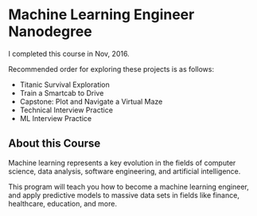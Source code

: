 # Machine Learning Engineer Nanodegree

I completed this course in Nov, 2016.

Recommended order for exploring these projects is as follows:

- Titanic Survival Exploration
- Train a Smartcab to Drive
- Capstone: Plot and Navigate a Virtual Maze
- Technical Interview Practice
- ML Interview Practice

## About this Course

Machine learning represents a key evolution in the fields of computer science, data analysis, software engineering, and artificial intelligence.

This program will teach you how to become a machine learning engineer, and apply predictive models to massive data sets in fields like finance, healthcare, education, and more.

